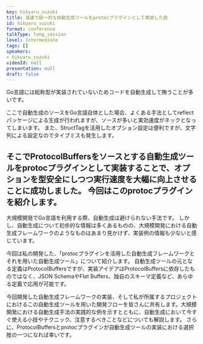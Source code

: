 ```yaml
---
key: hikyaru_suzuki
title: 高速で統一的な自動生成ツールをprotocプラグインとして実装した話
id: hikyaru_suzuki
format: conference
talkType: long_session
level: Intermediate
tags: []
speakers:
- hikyaru_suzuki
videoId: null
presentation: null
draft: false
---
```

Go言語には総称型が実装されていないためコードを自動生成して賄うことが多いです。

ここで自動生成のソースをGo言語自体とした場合、よくある手法としてreflectパッケージによる生成が行われますが、ソースが多いと実効速度がネックとなってしまいます。 また、StructTagを活用したオプション設定は便利ですが、文字列による設定なのでタイプミスも発生します。

そこでProtocolBuffersをソースとする自動生成ツールをprotocプラグインとして実装することで、オプションを型安全にしつつ実行速度を大幅に向上させることに成功しました。 今回はこのprotocプラグインを紹介します。
---
大規模開発でGo言語を利用する際、自動生成は避けられない手法です。 しかし、自動生成について初歩的な情報は多くあるものの、大規模開発における自動生成フレームワークのようなものはあまり見かけず、実装例の情報も少ないと感じています。

今回は私の開発した、「protocプラグインを活用した自動生成フレームワークとそれを用いた自動生成ツール」について紹介します。 自動生成ツールの元となる定義はProtocolBuffersですが、実装アイデアはProtocolBuffersに依存したものではなく、JSON SchemaやFlat Buffers、独自のスキーマ定義など、あらゆる定義で応用が可能です。

今回開発した自動生成フレームワークの実装、そして私が所属するプロジェクトにおけるこの自動生成ツールを用いた開発フローを皆さんに共有します。大規模開発における自動生成手法の実践的な例を示すとともに、自動生成において今すぐ使える小技やテクニック、注意するべきことなどについても解説します。 さらに、ProtocolBuffersとprotocプラグインが自動生成ツールの実装における選択肢の一つになれば幸いです。